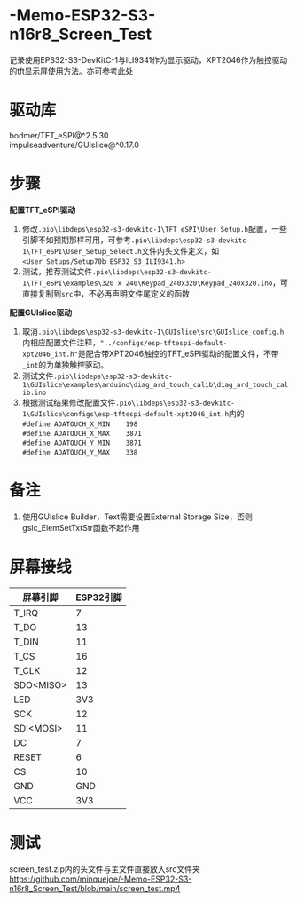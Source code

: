 # -Memo-ESP32-S3-n16r8_Screen_Test
记录使用EPS32-S3-DevKitC-1与ILI9341作为显示驱动，XPT2046作为触控驱动的tft显示屏使用方法。亦可参考[此处](https://blog.csdn.net/zgj_online/article/details/104992395)

# 驱动库
bodmer/TFT_eSPI@^2.5.30  
impulseadventure/GUIslice@^0.17.0

# 步骤
**配置TFT_eSPI驱动**  
1. 修改`.pio\libdeps\esp32-s3-devkitc-1\TFT_eSPI\User_Setup.h`配置，一些引脚不如预期那样可用，可参考`.pio\libdeps\esp32-s3-devkitc-1\TFT_eSPI\User_Setup_Select.h`文件内头文件定义，如`<User_Setups/Setup70b_ESP32_S3_ILI9341.h>`
2. 测试，推荐测试文件`.pio\libdeps\esp32-s3-devkitc-1\TFT_eSPI\examples\320 x 240\Keypad_240x320\Keypad_240x320.ino`，可直接复制到`src`中，不必再声明文件尾定义的函数
  
**配置GUIslice驱动**  
1. 取消`.pio\libdeps\esp32-s3-devkitc-1\GUIslice\src\GUIslice_config.h`内相应配置文件注释，`"../configs/esp-tftespi-default-xpt2046_int.h"`是配合带XPT2046触控的TFT_eSPI驱动的配置文件，不带`_int`的为单独触控驱动。
2. 测试文件`.pio\libdeps\esp32-s3-devkitc-1\GUIslice\examples\arduino\diag_ard_touch_calib\diag_ard_touch_calib.ino`
3. 根据测试结果修改配置文件`.pio\libdeps\esp32-s3-devkitc-1\GUIslice\configs\esp-tftespi-default-xpt2046_int.h`内的  
    `#define ADATOUCH_X_MIN    198`  
    `#define ADATOUCH_X_MAX    3871`  
    `#define ADATOUCH_Y_MIN    3871`  
    `#define ADATOUCH_Y_MAX    338`  
    
# 备注
1. 使用GUIslice Builder，Text需要设置External Storage Size，否则gslc_ElemSetTxtStr函数不起作用

# 屏幕接线
| 屏幕引脚 | ESP32引脚 |
| --- | --- |
|T_IRQ|7|
|T_DO|13|
|T_DIN|11|
|T_CS|16|
|T_CLK|12|
|SDO\<MISO\>|13|
|LED|3V3|
|SCK|12|
|SDI\<MOSI\>|11|
|DC|7|
|RESET|6|
|CS|10|
|GND|GND|
|VCC|3V3|

# 测试
screen_test.zip内的头文件与主文件直接放入src文件夹
https://github.com/minquejoe/-Memo-ESP32-S3-n16r8_Screen_Test/blob/main/screen_test.mp4
